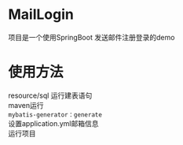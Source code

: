 # MailLogin 
 项目是一个使用SpringBoot 发送邮件注册登录的demo
# 使用方法
 resource/sql 运行建表语句  
 maven运行  
 ```mybatis-generator：generate```  
 设置application.yml邮箱信息  
 运行项目  
